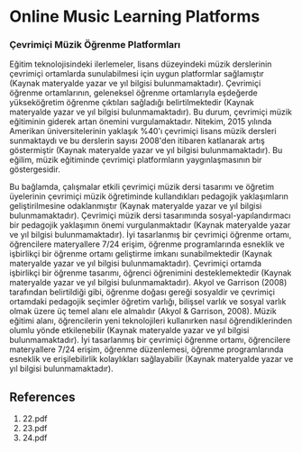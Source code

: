 # Online Music Learning Platforms

### Çevrimiçi Müzik Öğrenme Platformları

Eğitim teknolojisindeki ilerlemeler, lisans düzeyindeki müzik derslerinin çevrimiçi ortamlarda sunulabilmesi için uygun platformlar sağlamıştır (Kaynak materyalde yazar ve yıl bilgisi bulunmamaktadır). Çevrimiçi öğrenme ortamlarının, geleneksel öğrenme ortamlarıyla eşdeğerde yükseköğretim öğrenme çıktıları sağladığı belirtilmektedir (Kaynak materyalde yazar ve yıl bilgisi bulunmamaktadır). Bu durum, çevrimiçi müzik eğitiminin giderek artan önemini vurgulamaktadır. Nitekim, 2015 yılında Amerikan üniversitelerinin yaklaşık %40'ı çevrimiçi lisans müzik dersleri sunmaktaydı ve bu derslerin sayısı 2008'den itibaren katlanarak artış göstermiştir (Kaynak materyalde yazar ve yıl bilgisi bulunmamaktadır). Bu eğilim, müzik eğitiminde çevrimiçi platformların yaygınlaşmasının bir göstergesidir.

Bu bağlamda, çalışmalar etkili çevrimiçi müzik dersi tasarımı ve öğretim üyelerinin çevrimiçi müzik öğretiminde kullandıkları pedagojik yaklaşımların geliştirilmesine odaklanmıştır (Kaynak materyalde yazar ve yıl bilgisi bulunmamaktadır). Çevrimiçi müzik dersi tasarımında sosyal-yapılandırmacı bir pedagojik yaklaşımın önemi vurgulanmaktadır (Kaynak materyalde yazar ve yıl bilgisi bulunmamaktadır). İyi tasarlanmış bir çevrimiçi öğrenme ortamı, öğrencilere materyallere 7/24 erişim, öğrenme programlarında esneklik ve işbirlikçi bir öğrenme ortamı geliştirme imkanı sunabilmektedir (Kaynak materyalde yazar ve yıl bilgisi bulunmamaktadır). Çevrimiçi ortamda işbirlikçi bir öğrenme tasarımı, öğrenci öğrenimini desteklemektedir (Kaynak materyalde yazar ve yıl bilgisi bulunmamaktadır). Akyol ve Garrison (2008) tarafından belirtildiği gibi, öğrenme doğası gereği sosyaldir ve çevrimiçi ortamdaki pedagojik seçimler öğretim varlığı, bilişsel varlık ve sosyal varlık olmak üzere üç temel alanı ele almalıdır (Akyol & Garrison, 2008). Müzik eğitimi alanı, öğrencilerin yeni teknolojileri kullanırken nasıl öğrendiklerinden olumlu yönde etkilenebilir (Kaynak materyalde yazar ve yıl bilgisi bulunmamaktadır). İyi tasarlanmış bir çevrimiçi öğrenme ortamı, öğrencilere materyallere 7/24 erişim, öğrenme düzenlemesi, öğrenme programlarında esneklik ve erişilebilirlik kolaylıkları sağlayabilir (Kaynak materyalde yazar ve yıl bilgisi bulunmamaktadır).


## References

1. 22.pdf
2. 23.pdf
3. 24.pdf
